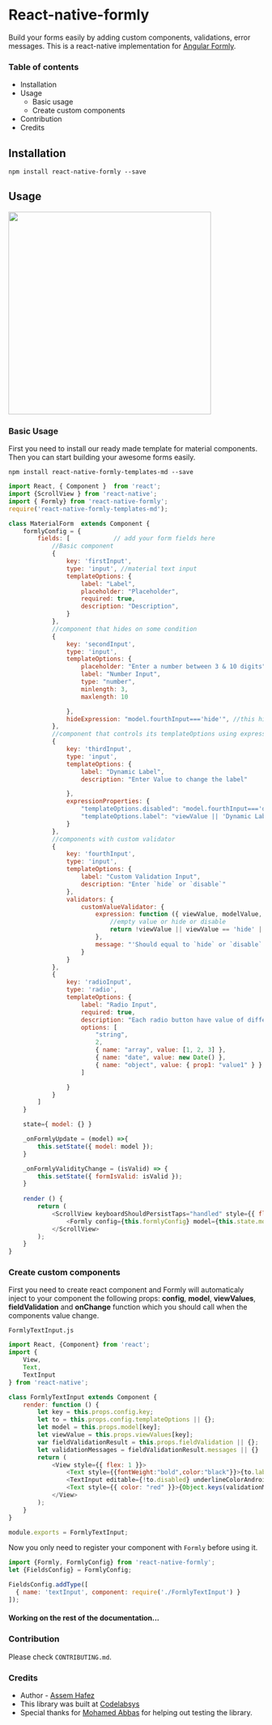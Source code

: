 React-native-formly
===================

Build your forms easily by adding custom components, validations, error messages. 
This is a react-native implementation for [Angular Formly](https://github.com/formly-js/angular-formly). 
### Table of contents
* Installation
* Usage
	* Basic usage 
	* Create custom components
* Contribution
* Credits 

## Installation
```
npm install react-native-formly --save
```
## Usage
<img src="https://github.com/Assem-Hafez/react-native-formly/blob/master/examples/FormlyDemo/app/md_template_example/preview.gif" width="400"/>

### Basic Usage
First you need to install our ready made template for material components. Then you can start building your awesome forms easily.

```
npm install react-native-formly-templates-md --save
```

```js
import React, { Component }  from 'react';
import {ScrollView } from 'react-native';
import { Formly} from 'react-native-formly';
require('react-native-formly-templates-md');

class MaterialForm  extends Component {
    formlyConfig = {
        fields: [            // add your form fields here
            //Basic component            
            {
                key: 'firstInput',
                type: 'input', //material text input
                templateOptions: {
                    label: "Label",
                    placeholder: "Placeholder",
                    required: true,
                    description: "Description",
                }
            },
            //component that hides on some condition
            {
                key: 'secondInput',
                type: 'input',
                templateOptions: {
                    placeholder: "Enter a number between 3 & 10 digits",
                    label: "Number Input",
                    type: "number",
                    minlength: 3,
                    maxlength: 10

                },
                hideExpression: "model.fourthInput==='hide'", //this hides the input when the fourth input value equals 'hide'
            },
            //component that controls its templateOptions using expressionProperties
            {
                key: 'thirdInput',
                type: 'input',
                templateOptions: {
                    label: "Dynamic Label",
                    description: "Enter Value to change the label"

                },
                expressionProperties: {
                    "templateOptions.disabled": "model.fourthInput==='disable'", //this disables the input when the fourth input value equals 'disable'
                    "templateOptions.label": "viewValue || 'Dynamic Label'" //this changes the input when the label depending on the value
                }
            },
            //components with custom validator
            {
                key: 'fourthInput',
                type: 'input',
                templateOptions: {
                    label: "Custom Validation Input",
                    description: "Enter `hide` or `disable`"
                },
                validators: {
                    customValueValidator: {
                        expression: function ({ viewValue, modelValue, param }) {
                            //empty value or hide or disable
                            return !viewValue || viewValue == 'hide' || viewValue == 'disable';
                        },
                        message: "'Should equal to `hide` or `disable`'"
                    }
                }
            },
            {
                key: 'radioInput',
                type: 'radio',
                templateOptions: {
                    label: "Radio Input",
                    required: true,
                    description: "Each radio button have value of different type",
                    options: [
                        "string",
                        2,
                        { name: "array", value: [1, 2, 3] },
                        { name: "date", value: new Date() },
                        { name: "object", value: { prop1: "value1" } }
                    ]

                }
            }
        ]
    }

    state={ model: {} }

    _onFormlyUpdate = (model) =>{
        this.setState({ model: model });
    }

    _onFormlyValidityChange = (isValid) => {
        this.setState({ formIsValid: isValid });
    }
    
    render () {
        return (
            <ScrollView keyboardShouldPersistTaps="handled" style={{ flex: 1 }}>
                <Formly config={this.formlyConfig} model={this.state.model} onFormlyUpdate={this._onFormlyUpdate} onFormlyValidityChange={this._onFormlyValidityChange} />
            </ScrollView>
        );
    }
}
```

### Create custom components
First you need to create react component and Formly will automaticaly inject to your component the following props: **config**, **model**, **viewValues**, **fieldValidation** and **onChange** function which you should call when the components value change.  

`FormlyTextInput.js` 
```js
import React, {Component} from 'react';
import {
    View,
    Text,
    TextInput
} from 'react-native';

class FormlyTextInput extends Component {
    render: function () {
        let key = this.props.config.key;
        let to = this.props.config.templateOptions || {};
        let model = this.props.model[key];
        let viewValue = this.props.viewValues[key];
        var fieldValidationResult = this.props.fieldValidation || {};
        let validationMessages = fieldValidationResult.messages || {}
        return (
            <View style={{ flex: 1 }}>
                <Text style={{fontWeight:"bold",color:"black"}}>{to.label}</Text>
                <TextInput editable={!to.disabled} underlineColorAndroid={fieldValidationResult.isValid ? "green" : "red"} value={model || viewValue} placeholder={to.placeholder} onChangeText={this.props.onChange} />
                <Text style={{ color: "red" }}>{Object.keys(validationMessages).length != 0 ? Object.values(validationMessages)[0] : null}</Text>
            </View>
        );
    }
}

module.exports = FormlyTextInput;
```
Now you only need to register your component with `Formly` before using it.

```js
import {Formly, FormlyConfig} from 'react-native-formly';
let {FieldsConfig} = FormlyConfig;

FieldsConfig.addType([
  { name: 'textInput', component: require('./FormlyTextInput') }
]);
```
#### **Working on the rest of the documentation...** 

### Contribution
Please check `CONTRIBUTING.md`.

### Credits
* Author - [Assem Hafez](https://github.com/Assem-Hafez)
* This library was built at [Codelabsys](http://www.codelabsys.com/)
* Special thanks for [Mohamed Abbas](https://github.com/Mohamed-Abbas) for helping out testing the library.
